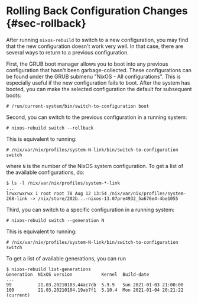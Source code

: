 # Rolling Back Configuration Changes {#sec-rollback}

After running `nixos-rebuild` to switch to a new configuration, you may
find that the new configuration doesn't work very well. In that case,
there are several ways to return to a previous configuration.

First, the GRUB boot manager allows you to boot into any previous
configuration that hasn't been garbage-collected. These configurations
can be found under the GRUB submenu "NixOS - All configurations". This
is especially useful if the new configuration fails to boot. After the
system has booted, you can make the selected configuration the default
for subsequent boots:

```ShellSession
# /run/current-system/bin/switch-to-configuration boot
```

Second, you can switch to the previous configuration in a running
system:

```ShellSession
# nixos-rebuild switch --rollback
```

This is equivalent to running:

```ShellSession
# /nix/var/nix/profiles/system-N-link/bin/switch-to-configuration switch
```

where `N` is the number of the NixOS system configuration. To get a
list of the available configurations, do:

```ShellSession
$ ls -l /nix/var/nix/profiles/system-*-link
...
lrwxrwxrwx 1 root root 78 Aug 12 13:54 /nix/var/nix/profiles/system-268-link -> /nix/store/202b...-nixos-13.07pre4932_5a676e4-4be1055
```

Third, you can switch to a specific configuration in a running system:
```ShellSession
# nixos-rebuild switch --generation N
```

This is equivalent to running:
```ShellSession
# /nix/var/nix/profiles/system-N-link/bin/switch-to-configuration switch
```
To get a list of available generations, you can run
```ShellSession
$ nixos-rebuild list-generations
Generation  NixOS version           Kernel  Build-date
...
99          21.03.20210103.44ac7cb  5.9.9   Sun 2021-01-03 21:00:00
100         21.03.20210104.19ab7f1  5.10.4  Mon 2021-01-04 20:21:22  (current)
```
